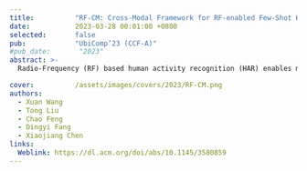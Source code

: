 ```yaml
---
title:          "RF-CM: Cross-Modal Framework for RF-enabled Few-Shot Human Activity Recognition"
date:           2023-03-28 00:01:00 +0800
selected:       false
pub:            "UbiComp’23 (CCF-A)"
#pub_date:       "2023"
abstract: >-
  Radio-Frequency (RF) based human activity recognition (HAR) enables many attractive applications such as smart home, health monitoring, and virtual reality (VR). Among multiple RF sensors, mmWave radar is emerging as a new trend due to its fine-grained sensing capability. However, laborious data collection and labeling processes are required when employing a radar-based sensing system in a new environment. To this end, we propose RF-CM, a general cross-modal human activity recognition framework. The key enabler is to leverage the knowledge learned from a massive WiFi dataset to build a radar-based HAR system with limited radar samples. It can significantly reduce the overhead of training data collection. In addition, RF-CM can work well regardless of the deployment setups of WiFi and mmWave radar, such as performing environments, users' characteristics, and device deployment. RF-CM achieves this by first capturing the activity-related variation patterns through data processing schemes. It then employs a convolution neural network-based feature extraction module to extract the high-dimensional features to be fed into the activity recognition module. Finally, RF-CM takes the generalization knowledge from WiFi networks as guide labels to supervise the training of the radar model, thus enabling a few-shot radar-based HAR system. We evaluate RF-CM by applying it to two HAR applications, fine-grained American sign language recognition (WiFi-cross-radar) and coarse-grained gesture recognition (WiFi-cross-RFID). The accuracy improvement of over 10% in both applications demonstrates the effectiveness of RF-CM. This cross-modal ability allows RF-CM to support more cross-modal applications.

cover:          /assets/images/covers/2023/RF-CM.png
authors:
  - Xuan Wang
  - Tong Liu
  - Chao Feng
  - Dingyi Fang
  - Xiaojiang Chen
links:
  Weblink: https://dl.acm.org/doi/abs/10.1145/3580859
---
```

